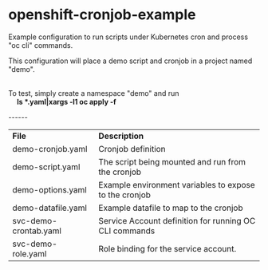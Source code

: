 # openshift-cronjob-example
Example configuration to run scripts under Kubernetes cron and process "oc cli" commands.

This configuration will place a demo script and cronjob in a project named "demo".<br><br>

<p>To test, simply create a namespace "demo" and run<br>
<b> &emsp;
   ls *.yaml|xargs -l1 oc apply -f
</font></font></b></p>

<p></p><table border="0" cellspacing="0" cellpadding="0"><tbody>
<tr><td><b>File</b></td><td><b>Description</b></td></tr>
<tr><td> demo-cronjob.yaml    </td>-<td> Cronjob definition                                     </td></tr>
<tr><td> demo-script.yaml     </td>-<td> The script being mounted and run from the cronjob      </td></tr>
<tr><td> demo-options.yaml    </td>-<td> Example environment variables to expose to the cronjob </td></tr>
<tr><td> demo-datafile.yaml   </td>-<td> Example datafile to map to the cronjob                 </td></tr>
<tr><td> svc-demo-crontab.yaml</td>-<td> Service Account definition for running OC CLI commands </td></tr>
<tr><td> svc-demo-role.yaml   </td>-<td> Role binding for the service account.                  </td></tr>
</tbody></table></p>

